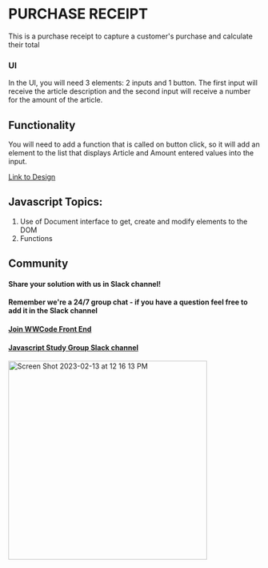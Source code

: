 # PURCHASE RECEIPT <br>

This is a purchase receipt to capture a customer's purchase and calculate their total

### UI
In the UI, you will need 3 elements: 2 inputs and 1 button. The first input will receive the article description and the second input will receive a number for the amount of the article.

## Functionality 
You will need to add a function that is called on button click, so it will add an element to the list that displays Article and Amount entered values into the input.

[Link to Design](https://www.figma.com/file/qdodnKWRKmKsVG35pif4M4/JS-Study-Group---Ticket?node-id=0%3A1&t=Z3JbRV4LEHLmBBrt-1)

## Javascript Topics:
1. Use of Document interface to get, create and modify elements to the DOM
2. Functions


## Community
#### Share your solution with us in Slack channel! 
#### Remember we're a 24/7 group chat - if you have a question feel free to add it in the Slack channel

#### [Join WWCode Front End](https://join.slack.com/t/womenwhocodefrontend/shared_invite/zt-1ovx677mt-6seRyqmOAcIuaydyB4DWSA)
#### [Javascript Study Group Slack channel ](https://womenwhocodefrontend.slack.com/archives/C0324MXBHSP)


<img width="397" alt="Screen Shot 2023-02-13 at 12 16 13 PM" src="https://user-images.githubusercontent.com/41245004/218526568-f23bbd2a-000b-4675-82a9-13af8d0883c3.png">
